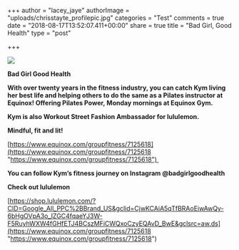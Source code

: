 +++
author = "lacey_jaye"
authorImage = "uploads/chrisstayte_profilepic.jpg"
categories = "Test"
comments = true
date = "2018-08-17T13:52:07.411+00:00"
share = true
title = "Bad Girl, Good Health"
type = "post"

+++

![](/uploads/badgirlgoodhealth.PNG)

**Bad Girl Good Health** 

**With over twenty years in the fitness industry, you can catch Kym living her best life and helping others to do the same as a Pilates instructor at Equinox! Offering Pilates Power, Monday mornings at Equinox Gym.** 

**Kym is also Workout Street Fashion Ambassador for lululemon.**  

**Mindful, fit and lit!** 

[https://www.equinox.com/groupfitness/7125618](https://www.equinox.com/groupfitness/7125618 "https://www.equinox.com/groupfitness/7125618") 

**You can follow Kym’s fitness journey on Instagram @badgirlgoodhealth** 

**Check out lululemon** 

[https://shop.lululemon.com/?CID=Google_All_PPC%2BBrand_US&gclid=CjwKCAiA5qTfBRAoEiwAwQy-6bHgOVpA3o_IZGC4fqaeYJ3W-F5RuyhWXW4fGHfETJ4BCszMFiCWQxoCzyEQAvD_BwE&gclsrc=aw.ds](https://www.equinox.com/groupfitness/7125618 "https://www.equinox.com/groupfitness/7125618")